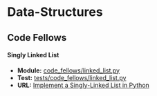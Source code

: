 # Data-Structures

## Code Fellows

#### **Singly Linked List**
- **Module:** [code_fellows/linked_list.py](code_fellows/linked_list.p)
- **Test:** [tests/code_fellows/linked_list.py](tests/code_fellows/linked_list.py)
- **URL:** [Implement a Singly-Linked List in Python](https://codefellows.github.io/sea-python-401d6/assignments/linked_list.html)